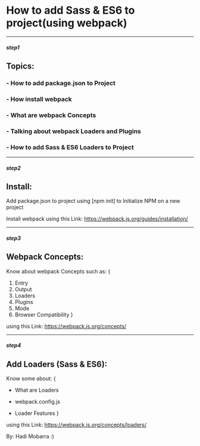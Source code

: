# How to add Sass & ES6 to project(using webpack)
--------------------------------------------------------

##### step1

## Topics:

### - How to add package.json to Project
### - How install webpack
### - What are webpack Concepts
### - Talking about webpack Loaders and Plugins
### - How to add Sass & ES6 Loaders to Project

---------------------------------------------------------

##### step2

## Install:

Add package.json to project using [npm init] to Initialize NPM on a new project

Install webpack using this Link: https://webpack.js.org/guides/installation/

---------------------------------------------------------

##### step3

## Webpack Concepts:

Know about webpack Concepts such as:
{
1. Entry
2. Output
3. Loaders
4. Plugins
5. Mode
6. Browser Compatibility
}

using this Link: https://webpack.js.org/concepts/

--------------------------------------------------------

##### step4

## Add Loaders (Sass & ES6):

Know some about:
{
- What are Loaders
+ webpack.config.js
* Loader Features
}

using this Link: https://webpack.js.org/concepts/loaders/


By: Hadi Mobarra :)
